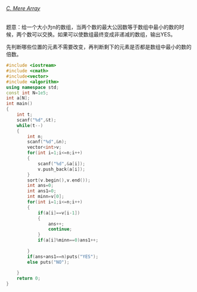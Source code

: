 ###### [C. Mere Array](https://codeforces.com/contest/1401/problem/C)

题意：给一个大小为n的数组，当两个数的最大公因数等于数组中最小的数的时候，两个数可以交换。如果可以使数组最终变成非递减的数组，输出YES。

先判断哪些位置的元素不需要改变，再判断剩下的元素是否都是数组中最小的数的倍数。

```c++
#include <iostream>
#include <cmath>
#include<vector>
#include <algorithm>
using namespace std;
const int N=1e5;
int a[N];
int main()
{
    int t;
    scanf("%d",&t);
    while(t--)
    {
        int n;
        scanf("%d",&n);
        vector<int>v;
        for(int i=1;i<=n;i++)
        {
            scanf("%d",&a[i]);
            v.push_back(a[i]);
        }
        sort(v.begin(),v.end());
        int ans=0;
        int ans1=0;
        int minn=v[0];
        for(int i=1;i<=n;i++)
        {
            if(a[i]==v[i-1])
            {
                ans++;
                continue;
            }
            if(a[i]%minn==0)ans1++;
            
        }
        if(ans+ans1==n)puts("YES");
        else puts("NO");
        
    }
    return 0;
}
```

